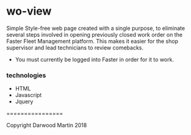 # wo-view
Simple Style-free web page created with a single purpose, to eliminate several steps involved in opening previously closed work order on the Faster Fleet Management platform.  This makes it easier for the shop supervisor and lead technicians to review comebacks.   

- You must currently be logged into Faster in order for it to work.

### technologies 
- HTML
- Javascript
- Jquery

================

Copyright Darwood Martin 2018
